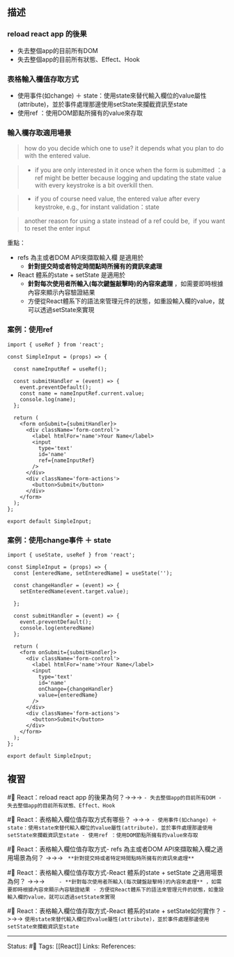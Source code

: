 ## 描述

### reload react app 的後果
- 失去整個app的目前所有DOM
- 失去整個app的目前所有狀態、Effect、Hook



### 表格輸入欄值存取方式

- 使用事件(如change) ＋ state：使用state來替代輸入欄位的value屬性(attribute)，並於事件處理那邊使用setState來攔截資訊至state
- 使用ref ：使用DOM節點所擁有的value來存取



### 輸入欄存取適用場景


> how do you decide which one to use?
> it depends what you plan to do with the entered value.

>- if you are only interested in it once when the form is submitted ：a ref might be better because logging and updating the state value with every keystroke is a bit overkill then.

> - if you of course need value, the entered value after every keystroke, e.g., for instant validation：state

> another reason for using a state instead of a ref could be,  if you want to reset the enter input




重點：
- refs 為主或者DOM API來擷取輸入欄 是適用於 
	- **針對提交時或者特定時間點時所擁有的資訊來處理**
- React 體系的state + setState 是適用於 
	- **針對每次使用者所輸入(每次鍵盤敲擊時)的內容來處理** ，如需要即時根據內容來顯示內容驗證結果
	- 方便從React體系下的語法來管理元件的狀態，如重設輸入欄的value，就可以透過setState來實現


### 案例：使用ref 
```
import { useRef } from 'react';

const SimpleInput = (props) => {
  
  const nameInputRef = useRef();

  const submitHandler = (event) => {
    event.preventDefault();
    const name = nameInputRef.current.value;
    console.log(name);
  };

  return (
    <form onSubmit={submitHandler}>
      <div className='form-control'>
        <label htmlFor='name'>Your Name</label>
        <input
          type='text'
          id='name'
          ref={nameInputRef}
        />
      </div>
      <div className='form-actions'>
        <button>Submit</button>
      </div>
    </form>
  );
};

export default SimpleInput;
```


### 案例：使用change事件 ＋ state

```
import { useState, useRef } from 'react';

const SimpleInput = (props) => {
  const [enteredName, setEnteredName] = useState('');

  const changeHandler = (event) => {
    setEnteredName(event.target.value);

  };

  const submitHandler = (event) => {
    event.preventDefault();
    console.log(enteredName)
  };

  return (
    <form onSubmit={submitHandler}>
      <div className='form-control'>
        <label htmlFor='name'>Your Name</label>
        <input
          type='text'
          id='name'
          onChange={changeHandler}
          value={enteredName}
        />
      </div>
      <div className='form-actions'>
        <button>Submit</button>
      </div>
    </form>
  );
};

export default SimpleInput;

```

## 複習

#🧠 React：reload react app 的後果為何？->->-> `- 失去整個app的目前所有DOM - 失去整個app的目前所有狀態、Effect、Hook`
<!--SR:!2024-05-25,279,230-->

#🧠 React：表格輸入欄位值存取方式有哪些？ ->->-> `- 使用事件(如change) ＋ state：使用state來替代輸入欄位的value屬性(attribute)，並於事件處理那邊使用setState來攔截資訊至state - 使用ref ：使用DOM節點所擁有的value來存取`
<!--SR:!2023-08-18,184,250-->


#🧠 React：表格輸入欄位值存取方式- refs 為主或者DOM API來擷取輸入欄之適用場景為何？ ->->-> ` **針對提交時或者特定時間點時所擁有的資訊來處理**`
<!--SR:!2023-08-20,187,250-->

#🧠 React：表格輸入欄位值存取方式-React 體系的state + setState 之適用場景為何？ ->->-> `	- **針對每次使用者所輸入(每次鍵盤敲擊時)的內容來處理** ，如需要即時根據內容來顯示內容驗證結果 - 方便從React體系下的語法來管理元件的狀態，如重設輸入欄的value，就可以透過setState來實現`
<!--SR:!2023-08-07,146,210-->


#🧠  React：表格輸入欄位值存取方式-React 體系的state + setState如何實作？ ->->-> `使用state來替代輸入欄位的value屬性(attribute)，並於事件處理那邊使用setState來攔截資訊至state`
<!--SR:!2023-08-11,183,250-->

---
Status: #🌱 
Tags:
[[React]]
Links:
References: